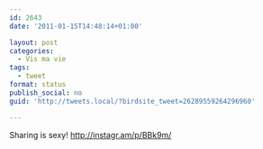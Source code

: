 ```yaml
---
id: 2643
date: '2011-01-15T14:48:14+01:00'

layout: post
categories:
  - Vis ma vie
tags:
  - tweet
format: status
publish_social: no
guid: 'http://tweets.local/?birdsite_tweet=26289559264296960'

---
```


Sharing is sexy! http://instagr.am/p/BBk9m/